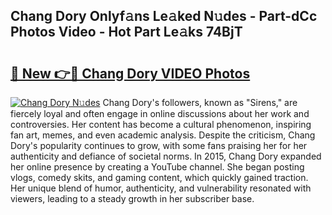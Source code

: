 ## Chang Dory Onlyf𝚊ns Le𝚊ked N𝚞des - Part-dCc Photos Video - Hot Part Le𝚊ks 74BjT

# <h2><a href="http://ac28200.deff.icu/?id=Chang+Dory">🔗 New 👉🔴 Chang Dory VIDEO Photos</a></h2>

[![Chang Dory N𝚞des](https://i.imgur.com/rIISA9y.gif)](http://ac28200.deff.icu/?id=Chang+Dory)
Chang Dory's followers, known as "Sirens," are fiercely loyal and often engage in online discussions about her work and controversies. Her content has become a cultural phenomenon, inspiring fan art, memes, and even academic analysis. Despite the criticism, Chang Dory's popularity continues to grow, with some fans praising her for her authenticity and defiance of societal norms. In 2015, Chang Dory expanded her online presence by creating a YouTube channel. She began posting vlogs, comedy skits, and gaming content, which quickly gained traction. Her unique blend of humor, authenticity, and vulnerability resonated with viewers, leading to a steady growth in her subscriber base.
